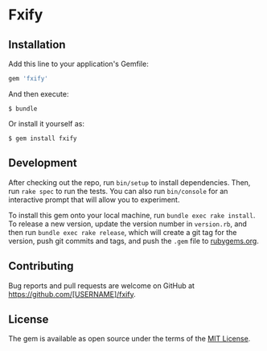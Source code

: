 # Fxify

## Installation

Add this line to your application's Gemfile:

```ruby
gem 'fxify'
```

And then execute:

    $ bundle

Or install it yourself as:

    $ gem install fxify


## Development

After checking out the repo, run `bin/setup` to install dependencies. Then, run `rake spec` to run the tests. You can also run `bin/console` for an interactive prompt that will allow you to experiment.

To install this gem onto your local machine, run `bundle exec rake install`. To release a new version, update the version number in `version.rb`, and then run `bundle exec rake release`, which will create a git tag for the version, push git commits and tags, and push the `.gem` file to [rubygems.org](https://rubygems.org).

## Contributing

Bug reports and pull requests are welcome on GitHub at https://github.com/[USERNAME]/fxify.


## License

The gem is available as open source under the terms of the [MIT License](http://opensource.org/licenses/MIT).

